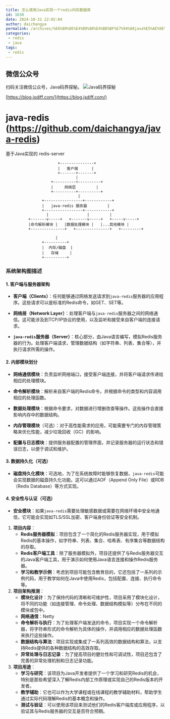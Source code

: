 ```yaml
---
title: 怎么使用Java实现一个redis内存数据库
id: 1630
date: 2024-10-31 22:02:04
author: daichangya
permalink: /archives/%E6%80%8E%E4%B9%88%E4%BD%BF%E7%94%A8java%E5%AE%9E%E7%8E%B0%E4%B8%80%E4%B8%AAredis%E5%86%85%E5%AD%98%E6%95%B0%E6%8D%AE%E5%BA%93/
categories:
 - redis
 - java
tags: 
 - redis
---
```


## 微信公众号

扫码关注微信公众号，Java码界探秘。
![Java码界探秘](http://images.jsdiff.com/qrcode_for_gh_1e2587cc42b1_258_1587996055777.jpg)

[https://blog.jsdiff.com/](https://blog.jsdiff.com/)

# java-redis (https://github.com/daichangya/java-redis)
基于Java实现的 redis-server

```
                       +---------------+  
                       |   客户端      |  
                       +-------+-------+  
                               |  
                    +----------+----------+  
                    |     网络层         |  
                    +----------+----------+  
                                |  
                +-----------------+------------+  
                |   java-redis 服务器         |  
                +-----------------+------------+  
                  |                 |         |  
          +-------v-----+   +-------v-----+   +-----v-----+  
          |命令解析模块 |   |数据处理模块 |   |...其他模块 |  
          +---------------+   +---------------+   +---------+  
  
                      |  
                +----------+  
                |  内存/磁盘  |  
                |   存储     |  
                +----------+
```



### 系统架构图描述

#### 1\. 客户端与服务器架构

*   **客户端（Clients）**：任何能够通过网络发送请求到`java-redis`服务器的应用程序。这些请求可以是标准的Redis命令，如GET、SET等。
    
*   **网络层（Network Layer）**：处理客户端与`java-redis`服务器之间的网络通信。这可能涉及到TCP/IP协议的使用，以及监听和接受来自客户端的连接请求。
    
*   **`java-redis`服务器（Server）**：核心部分，由Java语言编写，模拟Redis服务器的行为。处理客户端请求，管理数据结构（如字符串、列表、集合等），并执行请求所需的操作。
    

#### 2\. 内部模块划分

*   **网络通信模块**：负责监听网络端口，接受客户端连接，并将客户端请求传递给相应的处理模块。
    
*   **命令解析模块**：解析来自客户端的Redis命令，并根据命令的类型和内容调用相应的处理函数。
    
*   **数据处理模块**：根据命令要求，对数据进行增删改查等操作。这些操作会直接影响内存中的数据结构。
    
*   **内存管理模块**（可选）：对于高性能需求的应用，可能需要专门的内存管理策略来优化性能，减少垃圾回收（GC）的影响。
    
*   **配置与日志模块**：提供服务器配置的管理界面，并记录服务器的运行状态和错误日志，以便于调试和维护。
    

#### 3\. 数据持久化（可选）

*   **磁盘持久化模块**：可选地，为了在系统故障时能够恢复数据，`java-redis`可能会实现数据的磁盘持久化功能。这可以通过AOF（Append Only File）或RDB（Redis Database）等方式实现。

#### 4\. 安全性与认证（可选）

*   **安全模块**：如果`java-redis`需要处理敏感数据或需要在网络环境中安全地通信，它可能会实现如TLS/SSL加密、客户端身份验证等安全机制。



1.  **项目内容**：
    *   **Redis服务器模拟**：项目包含了一个简化的Redis服务器实现，用于模拟Redis的基本操作，如字符串、列表、集合、哈希表、有序集合等数据结构的存取。
    *   **Redis客户端工具**：除了服务器模拟外，项目还提供了与Redis服务器交互的Java客户端工具，用于演示如何使用Java语言连接和操作Redis服务器。
    *   **学习和教学示例**：考虑到项目可能包含教育目的，它还包括了一系列的示例代码，用于教学如何在Java中使用Redis，包括配置、连接、执行命令等。
2.  **项目架构推测**：
    *   **模块化设计**：为了保持代码的清晰和可维护性，项目采用了模块化设计，将不同的功能（如连接管理、命令处理、数据结构模拟等）分布在不同的模块或包中。
    *   **网络通信**：Netty
    *   **命令解析与执行**：为了处理客户端发送的命令，项目实现一个命令解析器，将字符串形式的命令解析为具体的操作，并调用相应的数据处理函数来执行这些操作。
    *   **数据结构与算法**：项目实现或集成了一系列高效的数据结构和算法，以支持Redis提供的各种数据结构的高效存取。
    *   **异常处理与日志记录**：为了提高项目的健壮性和可调试性，项目还包含了完善的异常处理机制和日志记录功能。
3.  **项目用途**：
    *   **学习与研究**：该项目为Java开发者提供了一个学习和研究Redis的机会，特别是那些希望深入了解Redis内部工作原理或实现自己的Redis版本的开发者。
    *   **教学辅助**：它也可以作为大学课程或在线课程的教学辅助材料，帮助学生通过实际代码理解Redis的基本概念和操作。
    *   **测试与验证**：可以使用该项目来测试他们的Redis客户端库或应用程序，以验证其与Redis服务器的交互是否符合预期。

